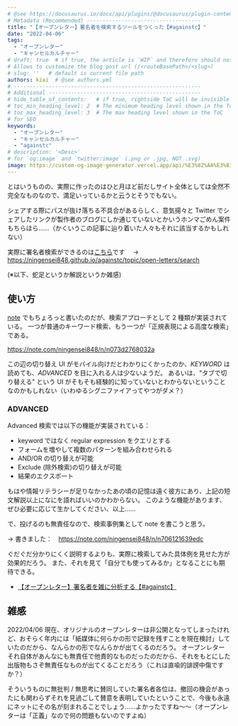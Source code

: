 ```yaml
---
# @see https://docusaurus.io/docs/api/plugins/@docusaurus/plugin-content-blog#markdown-front-matter
# Metadata (Recommended) ------------------------------------
title: "【オープンレター】署名者を検索するツールをつくった【#againstc】"
date: "2022-04-06"
tags:
  - "オープンレター"
  - "キャンセルカルチャー"
# draft: true  # if true, the article is `WIP` and therefore should not be published yet
# Allows to customize the blog post url (/<routeBasePath>/<slug>)
# slug: ''   # default is current file path
authors: kiai  # @see authors.yml
# -----------------------------------------------------------
# Additional ------------------------------------------------
# hide_table_of_contents:   # if true, rightside ToC will be invisible
# toc_min_heading_level: 2  # The minimum heading level shown in the ToC
# toc_max_heading_level: 3  # The max heading level shown in the ToC
# for SEO
keywords:
  - "オープンレター"
  - "キャンセルカルチャー"
  - "againstc"
# description: '<Desc>'
# for `og:image` and `twitter:image` (.png or .jpg, NOT .svg)
image: https://custom-og-image-generator.vercel.app/api/%E3%82%AA%E3%83%BC%E3%83%97%E3%83%B3%E3%83%AC%E3%82%BF%E3%83%BC%E3%81%AE%E7%BD%B2%E5%90%8D%E8%80%85%E3%82%92%E6%A4%9C%E7%B4%A2%E3%81%99%E3%82%8B%E3%83%84%E3%83%BC%E3%83%AB%E3%82%92%E3%81%A4%E3%81%8F%E3%81%A3%E3%81%9F.png?theme=light&copyright=Kiai+de+Nantoka&logo=https%3A%2F%2Fraw.githubusercontent.com%2FNingensei848%2Fagainstc%2Fmain%2Fstatic%2Fimg%2Flogo.png&avater=https%3A%2F%2Favatars.githubusercontent.com%2Fu%2F20794309&author=Kiai&aka=%40Ningensei848&site=%E6%B0%97%E5%90%88%E3%81%A7%E3%81%AA%E3%82%93%E3%81%A8%E3%81%8B&tags=againstc&tags=open-letters&tags=cancel-culture
---
```


とはいうものの、実際に作ったのはひと月ほど前だしサイト全体としては全然不完全なものなので、満足いっているかと云うとそうでもない。

シェアする際にパスが抜け落ちる不具合があるらしく、意気揚々と Twitter でシェアしたリンクが製作者のブログにしか通じていないとかいうホンマごめん案件もちらほら……（かくいうこの記事に辿り着いた人々もそれに該当するかもしれない）

実際に署名者検索ができるのは[こちら](https://ningensei848.github.io/againstc/topic/open-letters/search)です　 → https://ningensei848.github.io/againstc/topic/open-letters/search

(※以下、蛇足というか解説というか雑感)

<!-- truncate -->

## 使い方

[note](https://note.com/ningensei848/n/n073d2768032a) でもちょろっと書いたのだが、検索アプローチとして 2 種類が実装されている。
一つが普通のキーワード検索、もう一つが「正規表現による高度な検索」である。

https://note.com/ningensei848/n/n073d2768032a

この辺の切り替え UI がモバイル向けだとわかりにくかったのか、_KEYWORD_ は読めても、_ADVANCED_ を目に入れる人は少ないようだ。
あるいは、"タブで切り替える" という UI がそもそも経験的に知っていないとわからないということなのかもしれない（いわゆるシグニファイアってやつがダメ？）

### ADVANCED

Advanced 検索では以下の機能が実装されている：

-   keyword ではなく regular expression をクエリとする
-   フォームを増やして複数のパターンを組み合わせられる
-   AND/OR の切り替えが可能
-   Exclude (除外検索)の切り替えが可能
-   結果のエクスポート

もはや情報リテラシーが足りなかったあの頃の記憶は遠く彼方にあり、上記の短文解説以上になにを語ればいいのかわからない。
このような機能があります、ぜひ必要に応じて生かしてください、以上……

で、投げるのも無責任なので、検索事例集として note を書こうと思う。

→ 書きました：　https://note.com/ningensei848/n/n706121639edc

ぐだぐだ分かりにくく説明するよりも、実際に検索してみた具体例を見せた方が効果的だろう。
また、それを見て「自分でも使ってみるか」となることにも期待できる。

-   [【オープンレター】署名者を雑に分析する【#againstc】](https://note.com/ningensei848/n/n706121639edc)

## 雑感

2022/04/06 現在、オリジナルのオープンレターは非公開となってしまったけれど、おそらく年内には「紙媒体に何らかの形で記録を残すことを現在検討」していたのだから、なんらかの形でなんらかが出てくるのだろう。
オープンレターそれ自体があんなにも無責任で他責的なものだったのだから、それをもとにした出版物もさぞ無責任なものが出てくることだろう（これは直喩的誹謗中傷ですか？）

そういうものに無批判 / 無思考に賛同していた署名者各位は、撤回の機会があったにも関わらずそれを見過ごして賛意を表明していたということで、今後も永遠にネットにその名が刻まれることでしょう……よかったですね〜〜（オープンレターは「正義」なので何の問題もないのですよぬ）
